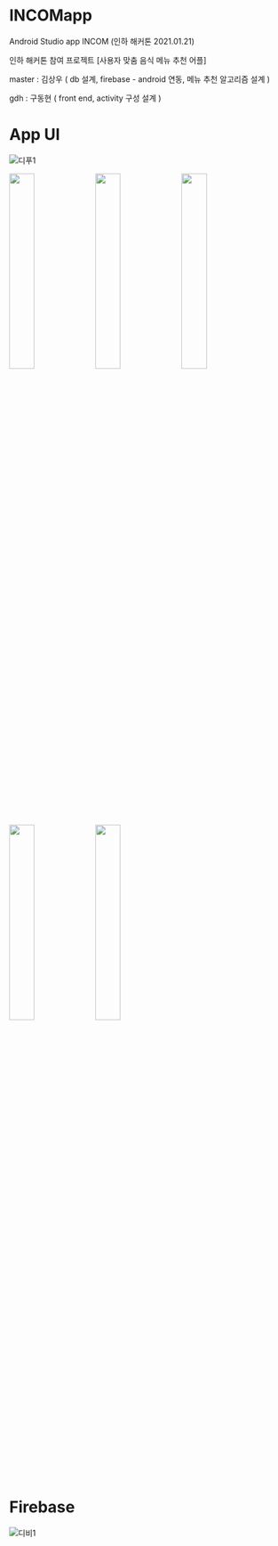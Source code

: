 # INCOMapp
Android Studio app INCOM (인하 해커톤 2021.01.21)

인하 해커톤 참여 프로젝트
[사용자 맞춤 음식 메뉴 추천 어플]

master : 김상우 ( db 설계, firebase - android 연동, 메뉴 추천 알고리즘 설계 )

gdh : 구동현 ( front end, activity 구성 설계 )

# App UI
![디푸1](https://user-images.githubusercontent.com/61315014/129161127-2b1d2b75-f77a-4f8f-9b34-68176d10895d.png)
   
<img src = "https://user-images.githubusercontent.com/61315014/134637260-2d0a303c-c9d7-42b1-8706-09cf106ec888.jpg" width = "30%"/>
   
<img src = "https://user-images.githubusercontent.com/61315014/134637660-8837f5e5-9a59-4f2a-942b-118c9b36bed6.jpg" width = "30%"/>
   
<img src = "https://user-images.githubusercontent.com/61315014/134637771-14328208-e8f7-4b28-80d2-441fc947e2de.jpg" width = "30%"/>
   
<img src = "https://user-images.githubusercontent.com/61315014/134637868-02f6e78e-90e7-4e3b-b749-b17dd5f9a6ba.jpg" width = "30%"/>   
   
<img src = "https://user-images.githubusercontent.com/61315014/134637974-267f742a-6e73-47c1-8879-1995a50d8d66.jpg" width = "30%"/>   

   



# Firebase
![디비1](https://user-images.githubusercontent.com/61315014/129161352-4733ccf7-61bb-43ee-86bc-5ff5827c3ce1.png)


